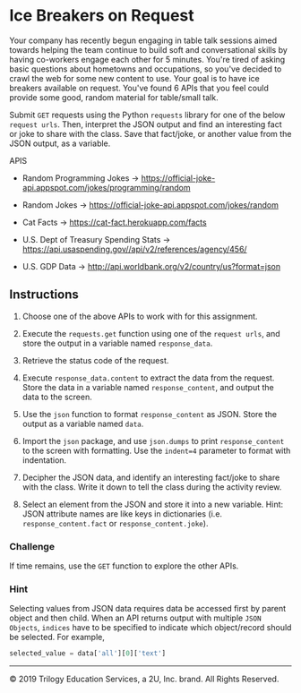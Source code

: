 # Ice Breakers on Request

Your company has recently begun engaging in table talk sessions aimed towards helping the team continue to build soft and conversational skills by having co-workers engage each other for 5 minutes. You're tired of asking basic questions about hometowns and occupations, so you've decided to crawl the web for some new content to use. Your goal is to have ice breakers available on request. You've found 6 APIs that you feel could provide some good, random material for table/small talk.

Submit `GET` requests using the Python `requests` library for one of the below `request urls`. Then, interpret the JSON output and find an interesting fact or joke to share with the class. Save that fact/joke, or another value from the JSON output, as a variable.

APIS

* Random Programming Jokes -> https://official-joke-api.appspot.com/jokes/programming/random

* Random Jokes ->  https://official-joke-api.appspot.com/jokes/random

* Cat Facts -> https://cat-fact.herokuapp.com/facts

* U.S. Dept of Treasury Spending Stats -> https://api.usaspending.gov//api/v2/references/agency/456/

* U.S. GDP Data -> http://api.worldbank.org/v2/country/us?format=json

## Instructions

1. Choose one of the above APIs to work with for this assignment.

2. Execute the `requests.get` function using one of the `request urls`, and store the output in a variable named `response_data`.

3. Retrieve the status code of the request.

4. Execute `response_data.content` to extract the data from the request. Store the data in a variable named `response_content`, and output the data to the screen.

5. Use the `json` function to format `response_content` as JSON. Store the output as a variable named `data`.

6. Import the `json` package, and use `json.dumps` to print `response_content` to the screen with formatting. Use the `indent=4` parameter to format with indentation.

7. Decipher the JSON data, and identify an interesting fact/joke to share with the class. Write it down to tell the class during the activity review.

8. Select an element from the JSON and store it into a new variable. Hint: JSON attribute names are like keys in dictionaries (i.e. `response_content.fact` or `response_content.joke`).

### Challenge

If time remains, use the `GET` function to explore the other APIs.

### Hint

Selecting values from JSON data requires data be accessed first by parent object and then child. When an API returns output with multiple `JSON Objects`, `indices` have to be specified to indicate which object/record should be selected. For example,

  ```python
  selected_value = data['all'][0]['text']
  ```

---

© 2019 Trilogy Education Services, a 2U, Inc. brand. All Rights Reserved.
